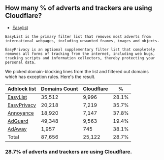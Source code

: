 ## How many % of adverts and trackers are using Cloudflare?


- [Easylist](https://web.archive.org/web/20210516110248/https://easylist.to/)
```
EasyList is the primary filter list that removes most adverts from international webpages, including unwanted frames, images and objects.

EasyPrivacy is an optional supplementary filter list that completely removes all forms of tracking from the internet, including web bugs, tracking scripts and information collectors, thereby protecting your personal data.
```


We picked domain-blocking lines from the list and filtered out domains which has exception rules.
Here's the result.


| Adblock list | Domains Count | Cloudflare | % |
| --- | --- | --- | --- |
| [EasyList](https://easylist.to/easylist/easylist.txt) | 35,512 | 9,996 | 28.1% |
| [EasyPrivacy](https://easylist.to/easylist/easyprivacy.txt) | 20,218 | 7,219 | 35.7% |
| [Annoyance](https://secure.fanboy.co.nz/fanboy-annoyance.txt) | 18,920 | 7,147 | 37.8% |
| [AdGuard](https://adguardteam.github.io/AdGuardSDNSFilter/Filters/filter.txt) | 49,348 | 9,563 | 19.4% |
| [AdAway](https://raw.githubusercontent.com/AdAway/adaway.github.io/master/hosts.txt) | 1,957 | 745 | 38.1% |
| Total | 87,656 | 25,122 | 28.7% |


### 28.7% of adverts and trackers are using Cloudflare.